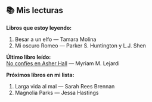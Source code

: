 ## 📚 Mis lecturas

**Libros que estoy leyendo:**  
  1. Besar a un elfo — Tamara Molina  
  2. Mi oscuro Romeo — Parker S. Huntington y L.J. Shen  

**Último libro leído:**  
  [No confíes en Asher Hall](/Usuarios/Lucía/Mis%20reseñas/No%20confíes%20en%20Asher%20Hall.md) — Myriam M. Lejardi  

**Próximos libros en mi lista:**  
  1. Larga vida al mal — Sarah Rees Brennan  
  2. Magnolia Parks — Jessa Hastings  

